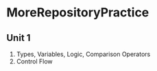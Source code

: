 # MoreRepositoryPractice 

## Unit 1

1. Types, Variables, Logic, Comparison Operators
2. Control Flow
